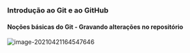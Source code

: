 ### **Introdução ao Git e ao GitHub**

#### **Noções básicas do Git - Gravando alterações no repositório**

![image-20210421164547646](C:\Users\192149\AppData\Roaming\Typora\typora-user-images\image-20210421164547646.png)

###### 